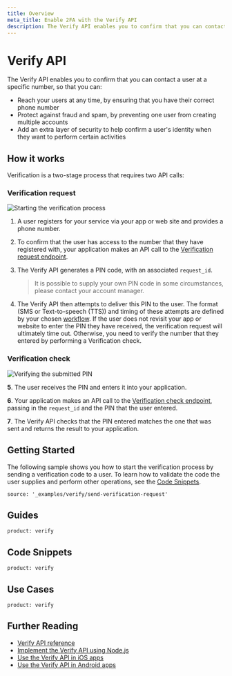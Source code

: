 ```yaml
---
title: Overview
meta_title: Enable 2FA with the Verify API
description: The Verify API enables you to confirm that you can contact a user at a specific number.
---
```


# Verify API

The Verify API enables you to confirm that you can contact a user at a specific number, so that you can:

* Reach your users at any time, by ensuring that you have their correct phone number
* Protect against fraud and spam, by preventing one user from creating multiple accounts
* Add an extra layer of security to help confirm a user's identity when they want to perform certain activities


## How it works

Verification is a two-stage process that requires two API calls:

### Verification request

![Starting the verification process](/images/verify-request-diag.png)

1. A user registers for your service via your app or web site and provides a phone number.
  
2. To confirm that the user has access to the number that they have registered with, your application makes an API call to the [Verification request endpoint](/api/verify#verifyRequest).
  
3. The Verify API generates a PIN code, with an associated `request_id`.
  
    > It is possible to supply your own PIN code in some circumstances, please contact your account manager.
    
4. The Verify API then attempts to deliver this PIN to the user. The format (SMS or Text-to-speech (TTS)) and timing of these attempts are defined by your chosen [workflow](/verify/guides/workflows-and-events).
    If the user does not revisit your app or website to enter the PIN they have received, the verification request will ultimately time out. Otherwise, you need to verify the number that they entered by performing a Verification check.

### Verification check

![Verifying the submitted PIN](/images/verify-check-diag.png)

**5**\. The user receives the PIN and enters it into your application.

**6**\. Your application makes an API call to the [Verification check endpoint](/api/verify#verifyCheck), passing in the `request_id` and the PIN that the user entered.

**7**\. The Verify API checks that the PIN entered matches the one that was sent and returns the result to your application.

## Getting Started

The following sample shows you how to start the verification process by sending a verification code to a user. To learn how to validate the code the user supplies and perform other operations, see the [Code Snippets](/verify/overview#code-snippets).

```code_snippets
source: '_examples/verify/send-verification-request'
```



## Guides

```concept_list
product: verify
```

## Code Snippets

```code_snippet_list
product: verify
```

## Use Cases

```use_cases
product: verify
```

## Further Reading

* [Verify API reference](/api/verify)
* [Implement the Verify API using Node.js](https://www.nexmo.com/blog/2018/05/10/nexmo-verify-api-implementation-guide-dr/)
* [Use the Verify API in iOS apps](https://www.nexmo.com/blog/2018/05/10/add-two-factor-authentication-to-swift-ios-apps-dr/)
* [Use the Verify API in Android apps](https://www.nexmo.com/blog/2018/05/10/add-two-factor-authentication-to-android-apps-with-nexmos-verify-api-dr/)
